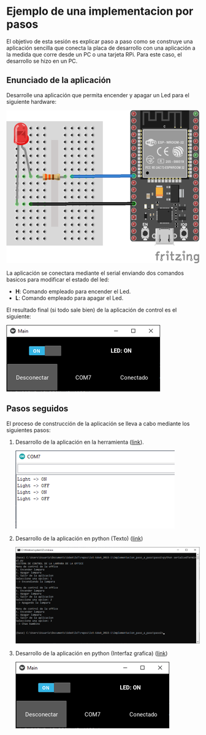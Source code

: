 # Ejemplo de una implementacion por pasos

El objetivo de esta sesión es explicar paso a paso como se construye una aplicación sencilla que conecta la placa de desarrollo con una aplicación a la medida que corre desde un PC o una tarjeta RPi. Para este caso, el desarrollo se hizo en un PC.

## Enunciado de la aplicación

Desarrolle una aplicación que permita encender y apagar un Led para el siguiente hardware:

![hw](hardware_bb.png)

La aplicación se conectara mediante el serial enviando dos comandos basicos para modificar el estado del led:
* **H**: Comando empleado para encender el Led.
* **L**: Comando empleado para apagar el Led.

El resultado final (si todo sale bien) de la aplicación de control es el siguiente:

![interfaz](ui_python.png)

## Pasos seguidos

El proceso de construcción de la aplicación se lleva a cabo mediante los siguientes pasos:
1. Desarrollo de la aplicación en la herramienta ([link](paso1/README.md)).

   ![paso1](paso1/serial_output.png)
2. Desarrollo de la aplicación en python (Texto) ([link](paso2/README.md))

   ![paso2](paso2/app_python.png)
3. Desarrollo de la aplicación en python (Interfaz grafica) ([link](paso2/README.md))
    
    ![paso3](paso3/ui_python.png)